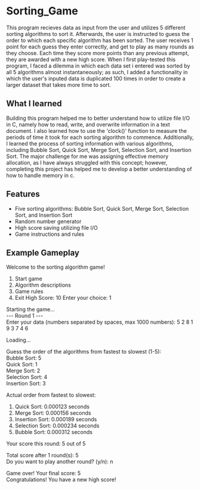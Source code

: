 # Sorting_Game
This program recieves data as input from the user and utilizes 5 different sorting algorithms to sort it. Afterwards, the user is instructed to guess the order to which each specific algorithm has been sorted. The user receives 1 point for each guess they enter correctly, and get to play as many rounds as they choose. Each time they score more points than any previous attempt, they are awarded with a new high score. When I first play-tested this program, I faced a dilemma in which each data set i entered was sorted by all 5 algorithms almost instantaneously; as such, I added a functionality in which the user's inputed data is duplicated 100 times in order to create a larger dataset that takes more time to sort. 

## What I learned 
Building this program helped me to better understand how to utilize file I/O in C, namely how to read, write, and overwrite information in a text document. I also learned how to use the 'clock()' function to measure the periods of time it took for each sorting algorithm to commence. Additionally, I learned the process of sorting information with various algorithms, including Bubble Sort, Quick Sort, Merge Sort, Selection Sort, and Insertion Sort. The major challenge for me was assigning effective memory allocation, as I have always struggled with this concept; however, completing this project has helped me to develop a better understanding of how to handle memory in c. 

## Features
- Five sorting algorithms: Bubble Sort, Quick Sort, Merge Sort, Selection Sort, and Insertion Sort
- Random number generator
- High score saving utilizing file I/O
- Game instructions and rules

## Example Gameplay
Welcome to the sorting algorithm game!
1. Start game
2. Algorithm descriptions
3. Game rules
4. Exit
High Score: 10
Enter your choice: 1

Starting the game...<br>
--- Round 1 ---<br>
Enter your data (numbers separated by spaces, max 1000 numbers): 5 2 8 1 9 3 7 4 6<br>

Loading...<br>

Guess the order of the algorithms from fastest to slowest (1-5):<br>
Bubble Sort: 5<br>
Quick Sort: 1<br>
Merge Sort: 2<br>
Selection Sort: 4<br>
Insertion Sort: 3<br>

Actual order from fastest to slowest:<br>
1. Quick Sort: 0.000123 seconds<br>
2. Merge Sort: 0.000156 seconds<br>
3. Insertion Sort: 0.000189 seconds<br>
4. Selection Sort: 0.000234 seconds<br>
5. Bubble Sort: 0.000312 seconds<br>

Your score this round: 5 out of 5

Total score after 1 round(s): 5<br>
Do you want to play another round? (y/n): n<br>

Game over! Your final score: 5<br>
Congratulations! You have a new high score!<br>
